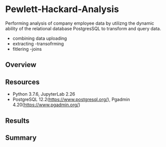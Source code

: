 # Pewlett-Hackard-Analysis
Performing analysis of company employee data by utilizng the dynamic ability of the relational database PostgresSQL to transform and query data.

- combining data 
uploading 
- extracting 
-transofrming 
- fitlering 
-joins 

## Overview 

##  Resources 
- Python 3.7.6, JupyterLab 2.26
- PostgreSQL 12.2(https://www.postgresql.org/), Pgadmin 4.20(https://www.pgadmin.org/) 


## Results 

## Summary 
